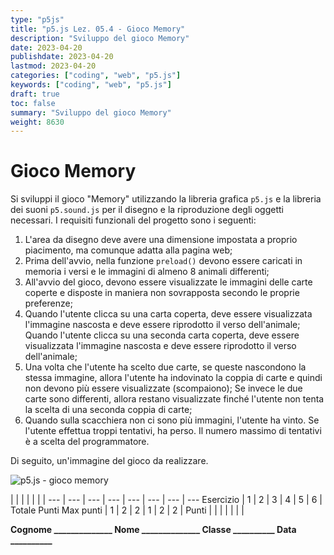 ```yaml
---
type: "p5js"
title: "p5.js Lez. 05.4 - Gioco Memory"
description: "Sviluppo del gioco Memory"
date: 2023-04-20
publishdate: 2023-04-20
lastmod: 2023-04-20
categories: ["coding", "web", "p5.js"]
keywords: ["coding", "web", "p5.js"]
draft: true
toc: false
summary: "Sviluppo del gioco Memory"
weight: 8630
---
```


# Gioco Memory

Si sviluppi il gioco "Memory" utilizzando la libreria grafica ``p5.js`` e la libreria dei suoni ``p5.sound.js`` per il disegno e la riproduzione degli oggetti necessari. I requisiti funzionali del progetto sono i seguenti:

1. L'area da disegno deve avere una dimensione impostata a proprio piacimento, ma comunque adatta alla pagina web;
2. Prima dell'avvio, nella funzione ``preload()`` devono essere caricati in memoria i versi e le immagini di almeno 8 animali differenti;
3. All'avvio del gioco, devono essere visualizzate le immagini delle carte coperte e disposte in maniera non sovrapposta secondo le proprie preferenze;
4. Quando l'utente clicca su una carta coperta, deve essere visualizzata l'immagine nascosta e deve essere riprodotto il verso dell'animale; Quando l'utente clicca su una seconda carta coperta, deve essere visualizzata l'immagine nascosta e deve essere riprodotto il verso dell'animale;
5. Una volta che l'utente ha scelto due carte, se queste nascondono la stessa immagine, allora l'utente ha indovinato la coppia di carte e quindi non devono più essere visualizzate (scompaiono); Se invece le due carte sono differenti, allora restano visualizzate finché l'utente non tenta la scelta di una seconda coppia di carte;
6. Quando sulla scacchiera non ci sono più immagini, l'utente ha vinto. Se l'utente effettua troppi tentativi, ha perso. Il numero massimo di tentativi è a scelta del programmatore.

Di seguito, un'immagine del gioco da realizzare.

![p5.js - gioco memory](/static/coding/web/p5js/progettoMemory.png "p5.js - gioco memory")

<!-- markdownlint-disable MD009 MD036 -->

 |              |     |     |     |     |     | 
---       | --- | --- | --- | --- | --- | --- | ---
Esercizio |  1  |  2  |  3  |  4  |  5  |  6  | Totale Punti
Max punti |  1  |  2  |  2  |  1  |  2  |  2  | 
Punti     |     |     |     |     |     |     | 

**Cognome ______________ Nome ______________ Classe __________ Data __________**

<!-- markdownlint-enable MD009 MD036 -->
